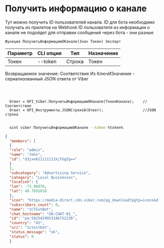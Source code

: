 ﻿---
sidebar_position: 2
---

# Получить информацию о канале
Тут можно получить ID пользователей канала. ID для бота необходимо получать из прилетов на Webhook ID пользователя из информации о канале не подойдет для отправки сообщений через бота - они разные



`Функция ПолучитьИнформациюОКанале(Знач Токен) Экспорт`

  | Параметр | CLI опция | Тип | Назначение |
  |-|-|-|-|
  | Токен | --token | Строка | Токен |

  
  Возвращаемое значение:   Соответствие Из КлючИЗначение - сериализованный JSON ответа от Viber

<br/>




```bsl title="Пример кода"
  
  Ответ = OPI_Viber.ПолучитьИнформациюОКанале(ТокенКанала);    //Соответствие
  Ответ = OPI_Инструменты.JSONСтрокой(Ответ);                  //JSON строка
```



```sh title="Пример команды CLI"
    
  oint viber ПолучитьИнформациюОКанале --token %token%

```

```json title="Результат"
{
  "members": [
  {
  "role": "admin",
  "name": "John",
  "id": "d3jxe611111111kjYGgZg=="
  }
  ],
  "subcategory": "Advertising Service",
  "category": "Local Businesses",
  "location": {
  "lon": -73.96878,
  "lat": 40.7691018
  },
  "icon": "https://media-direct.cdn.viber.com/pg_download?pgtp=icons&dlid=0-04-01-05bfe24da13dddf32cf52976b099dc6965c03300763e6a9316de26986e5dea05&fltp=jpg&imsz=0000",
  "subscribers_count": 0,
  "name": "1CTestBot",
  "chat_hostname": "SN-CHAT-01_",
  "id": "pa:5925429953186752236",
  "country": "US",
  "uri": "1ctestbot",
  "status_message": "ok",
  "status": 0
  }
```
